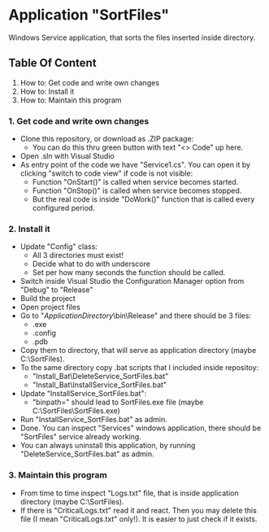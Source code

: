 # Application "SortFiles"
Windows Service application, that sorts the files inserted inside directory.

## Table Of Content
1. How to: Get code and write own changes
2. How to: Install it
3. How to: Maintain this program

### 1. Get code and write own changes
- Clone this repository, or download as .ZIP package:
    - You can do this thru green button with text "<> Code" up here.
- Open .sln with Visual Studio
- As entry point of the code we have "Service1.cs". You can open it by clicking "switch to code view" if code is not visible:
    - Function "OnStart()" is called when service becomes started. 
    - Function "OnStop()" is called when service becomes stopped. 
    - But the real code is inside "DoWork()" function that is called every configured period.

### 2. Install it
- Update "Config" class:
    - All 3 directories must exist!
    - Decide what to do with underscore
    - Set per how many seconds the function should be called.
- Switch inside Visual Studio the Configuration Manager option from "Debug" to "Release"
- Build the project
- Open project files
- Go to "*ApplicationDirectory*\bin\Release" and there should be 3 files: 
    - .exe 
    - .config 
    - .pdb
- Copy them to directory, that will serve as application directory (maybe C:\SortFiles).
- To the same directory copy .bat scripts that I included inside repositoy:
    - "Install_Bat\DeleteService_SortFiles.bat" 
    - "Install_Bat\InstallService_SortFiles.bat"
- Update "InstallService_SortFiles.bat":
    - "binpath=" should lead to SortFiles.exe file (maybe C:\SortFiles\SortFiles.exe)
- Run "InstallService_SortFiles.bat" as admin.
- Done. You can inspect "Services" windows application, there should be "SortFiles" service already working.
- You can always uninstall this application, by running "DeleteService_SortFiles.bat" as admin.

### 3. Maintain this program
- From time to time inspect "Logs.txt" file, that is inside application directory (maybe C:\SortFiles).
- If there is "CriticalLogs.txt" read it and react. Then you may delete this file (I mean "CriticalLogs.txt" only!). It is easier to just check if it exists.

